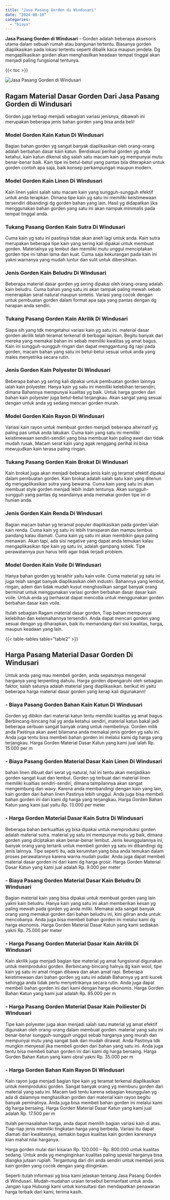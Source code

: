 ```yaml
---
title: "Jasa Pasang Gorden di Windusari"
date: "2024-08-10"
categories: 
  - "biaya"
---
```


**Jasa Pasang Gorden di Windusari** – Gorden adalah beberapa aksesoris utama dalam sebuah rumah atau bangunan tertentu. Biasanya gorden diaplikasikan pada lokasi tertentu seperti dibalik kaca maupun jendela. Dg mengaplikasikan gorden akan menghasilkan keadaan tempat tinggal akan menjadi paling fungsional tentunya.

{{< toc >}}

![Jasa Pasang Gorden di Windusari](/images/pasang-gorden-murah09.png)

## Ragam Material Dasar Gorden Dari Jasa Pasang Gorden di Windusari

Gorden juga terbagi menjadi sebagian variasi jenisnya, dibawah ini merupakan beberapa jenis bahan gorden yang bisa anda beli!

### Model Gorden Kain Katun Di Windusari

Bagian bahan gorden yg sangat banyak diaplikasikan oleh orang-orang adalah berbahan dasar kain katun. Berdiskusi perihal gorden yg anda ketahui, kain katun dikenal sbg salah satu macam kain yg mempunyai mutu benar-benar baik. Kain tipe ini betul-betul yang pantas bila diterapkan untuk gorden contoh apa saja, baik konsep perkampungan maupun modern.

### Model Gorden Kain Linen Di Windusari

Kain linen yakni salah satu macam kain yang sungguh-sungguh efektif untuk anda terapkan. Dimana tipe kain yg satu ini memiliki keistimewaan tersendiri dibandingi dg gorden bahan yang lain. Hasil yg didapatkan jika menggunakan bahan gorden yang satu ini akan nampak minimalis pada tempat tinggal anda.

### Tukang Pasang Gorden Kain Sutra Di Windusari

Cuma kain yg satu ini pastinya tidak akan aneh lagi untuk anda. Kain sutra merupakan beberapa tipe kain yang sering kali dipakai untuk membuat gorden. Materialnya yg lembut dan memiliki mutu unggul menciptakan gorden tipe ini tahan lama dan kuat. Cuma saja kekurangan pada kain ini yakni warnanya yang mudah luntur dan sulit untuk dibersihkan.

### Jenis Gorden Kain Beludru Di Windusari

Beberapa material dasar gorden yg sering dipakai oleh orang-orang adalah kain beludru. Cuma bahan yang satu ini akan tampak paling mewah sebab menerapkan serat natural maupun sintetis. Variasi yang cocok dengan untuk pembuatan gorden dalam format apa saja yang pantas dengan dg harapan anda sendiri.

### Tukang Pasang Gorden Kain Akrilik Di Windusari

Siapa sih yang tdk mengetahui variasi kain yg satu ini. material dasar gorden akrilik telah teramat terkenal di berbagai lapisan. Begitu banyak dari mereka yang memakai bahan ini sebab memiliki kwalitas yg amat bagus. Kain ini sungguh-sungguh ringan dan dapat menggantung dg rapi pada gorden, macam bahan yang satu ini betul-betul sesuai untuk anda yang males menyetrika secara rutin.

### Jenis Gorden Kain Polyester Di Windusari

Beberapa bahan yg sering kali dipakai untuk pembuatan gorden lainnya ialah kain polyester. Hanya kain yg satu ini memiliki kelebihan tersendiri, dimana Bahannya mempunyai kualitas yg baik. Untuk harga gorden dari bahan kain polyester juga betul-betul terjangkau. Akan sangat yang sesuai dengan untuk anda yg sedang mencari gorden murah.

### Model Gorden Kain Rayon Di Windusari

Variasi kain rayon untuk membuat gorden menjadi beberapa alternatif yg paling pas untuk anda lakukan. Cuma kain yang satu ini memiliki keistimewaan sendiri-sendiri yang bisa membuat kain paling awet dan tidak mudah rusak. Macam serat kain yang agak renggang perihal ini bisa mewujudkan kain terasa paling ringan.

### Tukang Pasang Gorden Kain Brokat Di Windusari

Kain brokat juga akan menjadi beberapa jenis kain yg teramat efektif dipakai dalam pembuatan gorden. Kain brokat adalah salah satu kain yang ditenun dg mengaplikasikan sutra yang bewarna. Cuma kain yang satu ini akan membuat style gorden menjadi lebih indah tentunya. Akan sungguh-sungguh yang pantas dg seandainya anda memakai gorden tipe ini di hunian anda.

### Jenis Gorden Kain Renda Di Windusari

Bagian macam bahan yg teramat populer diaplikasikan pada gorden ialah kain renda. Cuma kain yg satu ini lebih transparan dan mampu tembus pandang kalau diamati. Cuma kain yg satu ini akan membikin gaya paling menawan. Akan tapi, ada sisi negative yang dapat anda temukan kalau mengaplikasikan tipe kain yg satu ini, adalah gampang sobek. Tipe perawatannya pun harus teliti agar tidak terjadi problem.

### Model Gorden Kain Voile Di Windusari

Hanya bahan gorden yg terakhir yaitu kain voile. Cuma material yg satu ini juga telah sangat banyak diaplikasikan oleh industri. Bahannya yang lembut, ringan, adem dan tidak mudah kusut menghasilkan sangat banyak orang berminat untuk menggunakan variasi gorden berbahan dasar dasar kain voile. Untuk anda yg berhasrat dapat mencoba untuk menggunakan gorden berbahan dasar kain voile.

Itulah sebagian Ragam material dasar gorden, Tiap bahan mempunyai kelebihan dan kelemahannya tersendiri. Anda dapat mencari gorden yang sesuai dengan yg diharapkan, baik itu memandang dari sisi kwalitas, harga, maupun keadaan yang lain.

{{< table-tables table="table2" >}}

## Harga Pasang Material Dasar Gorden Di Windusari

Untuk anda yang mau membeli gorden, anda sepatutnya mengenal harganya yang terpenting dahulu. Harga gorden dipengaruhi oleh sebagian faktor, salah satunya adalah material yang diaplikasikan. berikut ini yaitu beberapa harga material dasar gorden yang kerap kali digunakann!

### \- Biaya Pasang Gorden Bahan Kain Katun Di Windusari

Gorden yg dibikin dari material katun tentu memiliki kualitas yg amat bagus. Berbincang-bincang hal yg anda ketahui sendiri, material katun bakal jadi beberapa serbuan sangat banyak orang untuk membelinya. Gorden milik anda Pastinya akan awet bilamana anda memakai jenis gorden yg satu ini. Anda juga tentu bisa membeli bahan gorden ini melalui kami dg harga yang terjangkau. Harga Gorden Material Dasar Katun yang kami jual ialah Rp. 15.000 per m

### \- Biaya Pasang Gorden Material Dasar Kain Linen Di Windusari

bahan linen dibuat dari serat yg natural, hal ini tentu akan menjadikan gorden sangat kuat dan lembut. Gorden yg terbuat dari material linen memiliki kualtias sendiri-sendiri, dimana tampilannya akan sangat mengembung dan wavy. Karena anda membandingi dengan kain yang lain, kain gorden dari bahan linen Pastinya lebih unggul. Anda juga bisa membeli bahan gorden ini dari kami dg harga yang terjangkau. Harga Gorden Bahan Katun yang kami jual yaitu Rp. 13.000 per meter

### \- Harga Gorden Material Dasar Kain Sutra Di Windusari

Beberapa bahan berkualtias yg bisa dipakai untuk memproduksi gorden adalah material sutra. material yg satu ini mempunyai mutu yg baik, dimana gorden yang diciptakan akan benar-benar lembut. Jenis keunggulannya ini, banyak orang yang tertarik untuk membeli gorden yg satu ini dibandingi dg jenis lainnya. Tipe seperti itu, ada kerumitan yang bisa anda temukan dalam proses perawatannya karena warna mudah pudar. Anda juga dapat membeli material dasar gorden ini dari kami dg harga grosir. Harga Gorden Material Dasar Katun yang kami jual adalah Rp. 9.000 per meter

### \- Biaya Pasang Gorden Material Dasar Kain Beludru Di Windusari

Bagian material kain yang bisa dipakai untuk membuat gorden yang lain yakni kain beludru. Hanya kain yang satu ini akan memberikan kesan yg paling mewah pada gorden yg anda miliki. Memakai ada sangat banyak orang yang memakai gorden dari bahan beludru ini, kini giliran anda untuk mencobanya. Anda juga bisa membeli bahan gorden ini melalui kami dg harga ekonomis. Harga Gorden Material Dasar Katun yang kami sediakan yakni Rp. 75.000 per meter

### \- Harga Pasang Gorden Material Dasar Kain Akrilik Di Windusari

Kain akrilik juga menjadi bagian tipe material yg amat fungsional digunakan untuk memproduksi gorden. Berbincang-bincang halnya dg kain wool, tipe kain yg satu ini amat ringan dibawa dan akan amat rapi. Beberapa keistimewaan dari bahan gorden yg satu ini adalah Bahannya yg anti kucek sehingga anda tidak perlu menyetrikanya secara rutin. Anda juga dapat membeli bahan gorden ini dari kami dengan harga ekonomis. Harga Gorden Bahan Katun yang kami jual adalah Rp. 85.000 per m

### \- Harga Pasang Gorden Material Dasar Kain Poiliester Di Windusari

Tipe kain polyester juga akan menjadi salah satu material yg amat efektif digunakan oleh orang-orang dalam membuat gorden. material yang satu ini benar-benar sungguh-sungguh unggul sebab harganya yang murah dan mempunyai mutu yang sangat baik dan mudah dirawat. Anda Pastinya tdk mungkin menyesal jika membeli gorden dari bahan yang satu ini. Anda juga tentu bisa membeli bahan gorden ini dari kami dg harga bersaing. Harga Gorden Bahan Katun yang kami obral yakni Rp. 35.000 per m

### \- Harga Gorden Bahan Kain Rayon Di Windusari

Kain rayon juga menjadi bagian tipe kain yg teramat terkenal diaplikasikan untuk memproduksi gorden. Sangat banyak orang yg memburu gorden dari material yang satu ini. Macam tadi tentu karena sebagian keunggulan yg ada di dalamnya menghasilkan gorden dari material kain rayon begitu banyak peminatnya. Anda juga bisa membeli bahan gorden ini melalui kami dg harga bersaing. Harga Gorden Material Dasar Katun yang kami jual adalah Rp. 17.500 per m

Itulah permasalahan harga, anda dapat memilih bagian variasi kain di atas. Tiap-tiap jenis memiliki tingkatan harga yang berbeda. Variasi itu dapat diamati dari kwalitasnya, semakin bagus kualitas kain gorden karenanya kian mahal nilai harganya.

Harga gorden mulai dari kisaran Rp. 120.000 – Rp. 800.000 untuk kualitas sedang. Untuk anda yg menginginkan kualitas paling spesial harganya bisa diangka jutaan rupiah. Tergantung dari diri anda sendiri untuk membeli jenis kain gorden yang cocok dengan yang diinginkan.

Seperti itulah informasi yg bisa kami jelaskan tentang Jasa Pasang Gorden di Windusari. Mudah-mudahan uraian tersebut bermanfaat untuk anda. Jangan lupa Hubungi kami untuk konsultasi dan mendapatkan penawaran harga terbaik dari kami, terima kasih.
